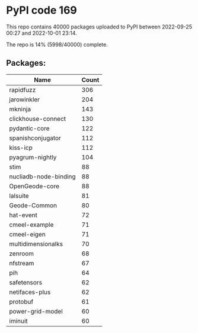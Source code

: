 # PyPI code 169

This repo contains 40000 packages uploaded to PyPI between 
2022-09-25 00:27 and 2022-10-01 23:14.

The repo is 14% (5998/40000) complete.

## Packages:

| Name  | Count |
| ----- | ----- |
| rapidfuzz | 306 |
| jarowinkler | 204 |
| mkninja | 143 |
| clickhouse-connect | 130 |
| pydantic-core | 122 |
| spanishconjugator | 112 |
| kiss-icp | 112 |
| pyagrum-nightly | 104 |
| stim | 88 |
| nucliadb-node-binding | 88 |
| OpenGeode-core | 88 |
| lalsuite | 81 |
| Geode-Common | 80 |
| hat-event | 72 |
| cmeel-example | 71 |
| cmeel-eigen | 71 |
| multidimensionalks | 70 |
| zenroom | 68 |
| nfstream | 67 |
| pih | 64 |
| safetensors | 62 |
| netifaces-plus | 62 |
| protobuf | 61 |
| power-grid-model | 60 |
| iminuit | 60 |


